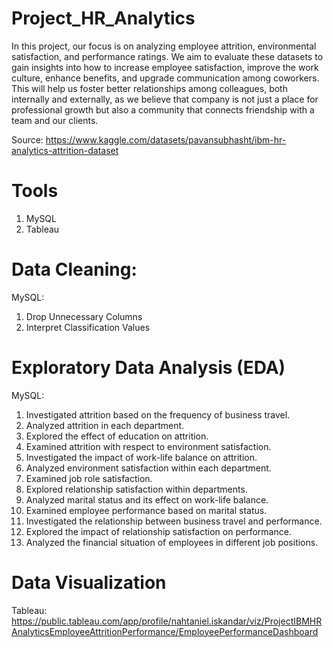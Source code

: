 # Project_HR_Analytics
In this project, our focus is on analyzing employee attrition, environmental satisfaction, and performance ratings. We aim to evaluate these datasets to gain insights into how to increase employee satisfaction, improve the work culture, enhance benefits, and upgrade communication among coworkers. This will help us foster better relationships among colleagues, both internally and externally, as we believe that company is not just a place for professional growth but also a community that connects friendship with a team and our clients.

Source:
https://www.kaggle.com/datasets/pavansubhasht/ibm-hr-analytics-attrition-dataset

# Tools
1. MySQL
2. Tableau

# Data Cleaning:
MySQL:
  1. Drop Unnecessary Columns
  2. Interpret Classification Values

# Exploratory Data Analysis (EDA)
MySQL:
  1. Investigated attrition based on the frequency of business travel.
  2. Analyzed attrition in each department.
  3. Explored the effect of education on attrition.
  4. Examined attrition with respect to environment satisfaction.
  5. Investigated the impact of work-life balance on attrition.
  6. Analyzed environment satisfaction within each department.
  7. Examined job role satisfaction.
  8. Explored relationship satisfaction within departments.
  9. Analyzed marital status and its effect on work-life balance.
  10. Examined employee performance based on marital status.
  11. Investigated the relationship between business travel and performance.
  12. Explored the impact of relationship satisfaction on performance.
  13. Analyzed the financial situation of employees in different job positions.

# Data Visualization
Tableau:
  https://public.tableau.com/app/profile/nahtaniel.iskandar/viz/ProjectIBMHRAnalyticsEmployeeAttritionPerformance/EmployeePerformanceDashboard
